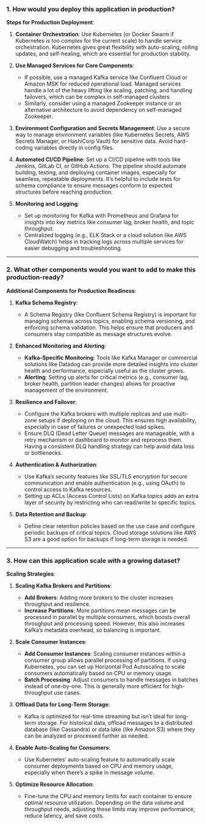 ### 1. How would you deploy this application in production?

**Steps for Production Deployment**:

1. **Container Orchestration**: Use Kubernetes (or Docker Swarm if Kubernetes is too complex for the current scale) to handle service orchestration. Kubernetes gives great flexibility with auto-scaling, rolling updates, and self-healing, which are essential for production stability.

2. **Use Managed Services for Core Components**:
   - If possible, use a managed Kafka service like Confluent Cloud or Amazon MSK for reduced operational load. Managed services handle a lot of the heavy lifting like scaling, patching, and handling failovers, which can be complex in self-managed clusters.
   - Similarly, consider using a managed Zookeeper instance or an alternative architecture to avoid dependency on self-managed Zookeeper.

3. **Environment Configuration and Secrets Management**: Use a secure way to manage environment variables (like Kubernetes Secrets, AWS Secrets Manager, or HashiCorp Vault) for sensitive data. Avoid hard-coding variables directly in config files.

4. **Automated CI/CD Pipeline**: Set up a CI/CD pipeline with tools like Jenkins, GitLab CI, or GitHub Actions. The pipeline should automate building, testing, and deploying container images, especially for seamless, repeatable deployments. It’s helpful to include tests for schema compliance to ensure messages conform to expected structures before reaching production.

5. **Monitoring and Logging**:
   - Set up monitoring for Kafka with Prometheus and Grafana for insights into key metrics like consumer lag, broker health, and topic throughput.
   - Centralized logging (e.g., ELK Stack or a cloud solution like AWS CloudWatch) helps in tracking logs across multiple services for easier debugging and troubleshooting.

---

### 2. What other components would you want to add to make this production-ready?

**Additional Components for Production Readiness**:

1. **Kafka Schema Registry**:
   - A Schema Registry (like Confluent Schema Registry) is important for managing schemas across topics, enabling schema versioning, and enforcing schema validation. This helps ensure that producers and consumers stay compatible as message structures evolve.

2. **Enhanced Monitoring and Alerting**:
   - **Kafka-Specific Monitoring**: Tools like Kafka Manager or commercial solutions like Datadog can provide more detailed insights into cluster health and performance, especially useful as the cluster grows.
   - **Alerting**: Setting up alerts for critical metrics (e.g., consumer lag, broker health, partition leader changes) allows for proactive management of the environment.

3. **Resilience and Failover**:
   - Configure the Kafka brokers with multiple replicas and use multi-zone setups if deploying on the cloud. This ensures high availability, especially in case of failures or unexpected load spikes.
   - Ensure DLQ (Dead Letter Queue) messages are manageable, with a retry mechanism or dashboard to monitor and reprocess them. Having a consistent DLQ handling strategy can help avoid data loss or bottlenecks.

4. **Authentication & Authorization**:
   - Use Kafka’s security features like SSL/TLS encryption for secure communication and enable authentication (e.g., using OAuth) to control access to Kafka resources.
   - Setting up ACLs (Access Control Lists) on Kafka topics adds an extra layer of security by restricting who can read/write to specific topics.

5. **Data Retention and Backup**:
   - Define clear retention policies based on the use case and configure periodic backups of critical topics. Cloud storage solutions like AWS S3 are a good option for backups if long-term storage is needed.

---

### 3. How can this application scale with a growing dataset?

**Scaling Strategies**:

1. **Scaling Kafka Brokers and Partitions**:
   - **Add Brokers**: Adding more brokers to the cluster increases throughput and resilience.
   - **Increase Partitions**: More partitions mean messages can be processed in parallel by multiple consumers, which boosts overall throughput and processing speed. However, this also increases Kafka’s metadata overhead, so balancing is important.

2. **Scale Consumer Instances**:
   - **Add Consumer Instances**: Scaling consumer instances within a consumer group allows parallel processing of partitions. If using Kubernetes, you can set up Horizontal Pod Autoscaling to scale consumers automatically based on CPU or memory usage.
   - **Batch Processing**: Adjust consumers to handle messages in batches instead of one-by-one. This is generally more efficient for high-throughput use cases.

3. **Offload Data for Long-Term Storage**:
   - Kafka is optimized for real-time streaming but isn’t ideal for long-term storage. For historical data, offload messages to a distributed database (like Cassandra) or data lake (like Amazon S3) where they can be analyzed or processed further as needed.

4. **Enable Auto-Scaling for Consumers**:
   - Use Kubernetes’ auto-scaling feature to automatically scale consumer deployments based on CPU and memory usage, especially when there’s a spike in message volume.

5. **Optimize Resource Allocation**:
   - Fine-tune the CPU and memory limits for each container to ensure optimal resource utilization. Depending on the data volume and throughput needs, adjusting these limits may improve performance, reduce latency, and save costs.